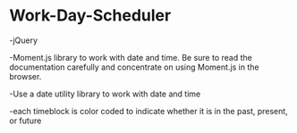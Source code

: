 # Work-Day-Scheduler

-jQuery

-Moment.js library to work with date and time. Be sure to read the documentation carefully and concentrate on using Moment.js in the browser.

-Use a date utility library to work with date and time

-each timeblock is color coded to indicate whether it is in the past, present, or future




